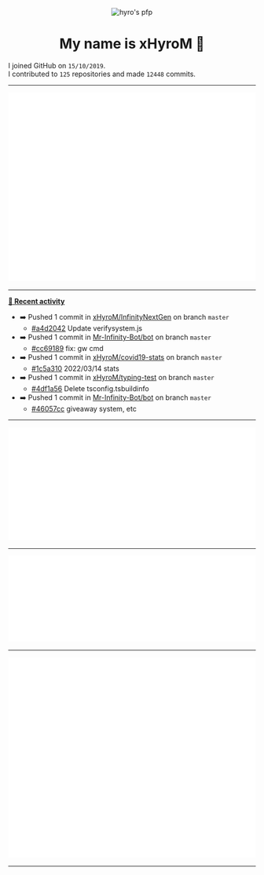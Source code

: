 <p align="center">
    <img src="https://avatars.githubusercontent.com/u/56601352" width="192" alt="hyro's pfp" />
    <h1 align="center">My name is xHyroM 👋</h1>
</p>

I joined GitHub on `15/10/2019`.  
I contributed to `125` repositories and made `12448` commits.  

___

<img src="https://github.com/xHyroM/xHyroM/blob/master/.cache/base.svg">

___

**[📰 Recent activity](https://github.com/xHyroM)**
* ➡️ Pushed 1 commit in [xHyroM/InfinityNextGen](https://github.com/xHyroM/InfinityNextGen) on branch `master`
  * [#a4d2042](https://github.com/xHyroM/InfinityNextGen/commit/a4d2042) Update verifysystem.js
* ➡️ Pushed 1 commit in [Mr-Infinity-Bot/bot](https://github.com/Mr-Infinity-Bot/bot) on branch `master`
  * [#cc69189](https://github.com/Mr-Infinity-Bot/bot/commit/cc69189) fix: gw cmd
* ➡️ Pushed 1 commit in [xHyroM/covid19-stats](https://github.com/xHyroM/covid19-stats) on branch `master`
  * [#1c5a310](https://github.com/xHyroM/covid19-stats/commit/1c5a310) 2022/03/14 stats
* ➡️ Pushed 1 commit in [xHyroM/typing-test](https://github.com/xHyroM/typing-test) on branch `master`
  * [#4df1a56](https://github.com/xHyroM/typing-test/commit/4df1a56) Delete tsconfig.tsbuildinfo
* ➡️ Pushed 1 commit in [Mr-Infinity-Bot/bot](https://github.com/Mr-Infinity-Bot/bot) on branch `master`
  * [#46057cc](https://github.com/Mr-Infinity-Bot/bot/commit/46057cc) giveaway system, etc


___

<img src="https://github.com/xHyroM/xHyroM/blob/master/.cache/isocalendar.svg">

___

<img src="https://github.com/xHyroM/xHyroM/blob/master/.cache/languages.svg">

___

<img src="https://github.com/xHyroM/xHyroM/blob/master/.cache/achievements.svg">

___